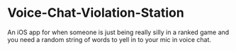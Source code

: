 # Voice-Chat-Violation-Station
An iOS app for when someone is just being really silly in a ranked game and you need a random string of words to yell in to your mic in voice chat.
